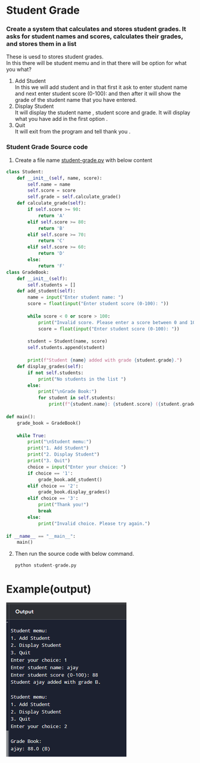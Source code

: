 # Student Grade
### Create a system that calculates and stores student grades. It asks for student names and scores, calculates their grades, and stores them in a list

These is uesd to stores student grades.   
In this there will be student memu and in that there will be option for what you what?  
1) Add Student    
In this we will add student  and in that first it ask to enter student name and next enter student score (0-100): and then after it will show the grade of the student name that you have entered.    
2) Display Student  
It will display the student name , student score and grade. It will display what you have add in the first option .   
3) Quit   
It will exit from the program and tell thank you .  

### Student Grade Source code   
1. Create a file name [student-grade.py](./student-grade.py) with below content
```py
class Student:
    def __init__(self, name, score):
        self.name = name
        self.score = score
        self.grade = self.calculate_grade()
    def calculate_grade(self):
        if self.score >= 90:
            return 'A'
        elif self.score >= 80:
            return 'B'
        elif self.score >= 70:
            return 'C'
        elif self.score >= 60:
            return 'D'
        else:
            return 'F'
class GradeBook:
    def __init__(self):
        self.students = []
    def add_student(self):
        name = input("Enter student name: ")
        score = float(input("Enter student score (0-100): "))

        while score < 0 or score > 100:
            print("Invalid score. Please enter a score between 0 and 100.")
            score = float(input("Enter student score (0-100): "))

        student = Student(name, score)
        self.students.append(student)

        print(f"Student {name} added with grade {student.grade}.")
    def display_grades(self):
        if not self.students:
            print("No students in the list ")
        else:
            print("\nGrade Book:")
            for student in self.students:
                print(f"{student.name}: {student.score} ({student.grade})")

def main():
    grade_book = GradeBook()

    while True:
        print("\nStudent memu:")
        print("1. Add Student")
        print("2. Display Student")
        print("3. Quit")
        choice = input("Enter your choice: ")
        if choice == '1':
            grade_book.add_student()
        elif choice == '2':
            grade_book.display_grades()
        elif choice == '3':
            print("Thank you!")
            break
        else:
            print("Invalid choice. Please try again.")

if __name__ == "__main__":
    main()
```
2. Then run the source code with below command.
   ```py
   python student-grade.py 
   ```
   
# Example(output)  
![Task 6 Output](./../../images/basic-task_6_results.png)